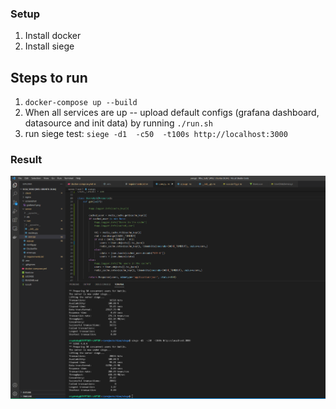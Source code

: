 ### Setup

1. Install docker
2. Install siege

## Steps to run

1. `docker-compose up --build` 
2. When all services are up -- upload default configs (grafana dashboard, datasource and init data) by running `./run.sh`
3. run siege test: `siege -d1  -c50  -t100s http://localhost:3000`

### Result
![siege](screenshot/siege.png)

